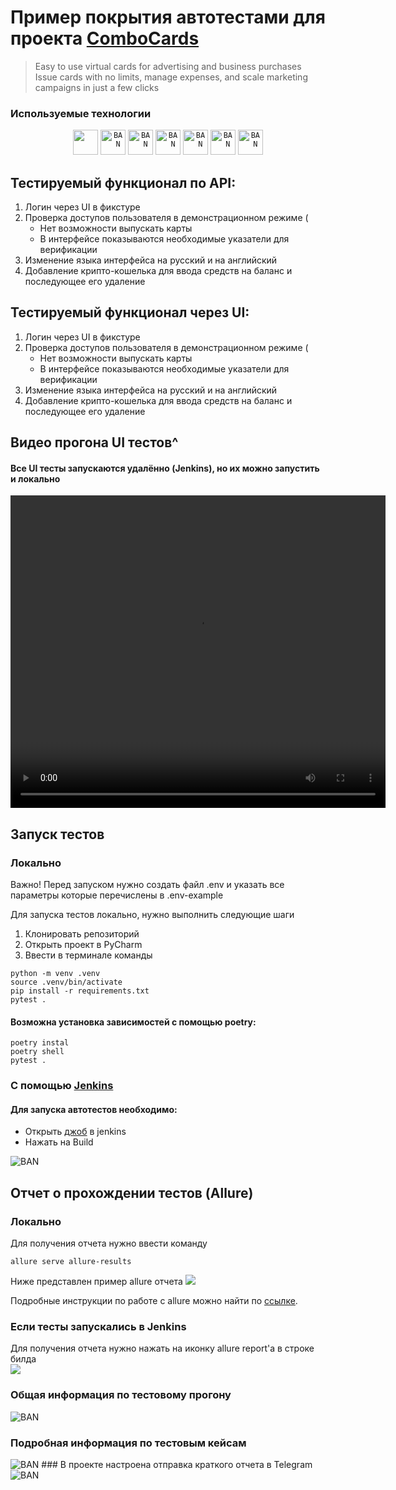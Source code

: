 # Пример покрытия автотестами для проекта [ComboCards](https://combo.cards/)
>Easy to use virtual cards for advertising and business purchases
Issue cards with no limits, manage expenses, and scale marketing campaigns in just a few clicks


###  Используемые технологии
<p align="center">
  <code><img src="images/icons/python.svg" width="40" height="40"  alt="" title="Python"></code>
 <code><img src="images/icons/pytest.svg" width="40" height="40"  alt="BAN" title="PyTest"></code> 
<code><img src="images/icons/requests.png" width="40" height="40"  alt="BAN" title="PyTest"></code>
  <code><img src="images/icons/jenkins.svg" width="40" height="40"  alt="BAN" title="Selene"></code>
  <code><img src="images/icons/github.png" width="40" height="40"  alt="BAN" title="PyCharm"></code>
  <code><img src="images/icons/allure.png" width="40" height="40"  alt="BAN" title="Allure Report"></code>
  <code><img src="images/icons/telegram.png" width="40" height="40"  alt="BAN" title="Telegram Bot"></code>
</p>

## Тестируемый функционал по API:
1. Логин через UI в фикстуре
2. Проверка доступов пользователя в демонстрационном режиме (
   * Нет возможности выпускать карты
   * В интерфейсе показываются необходимые указатели для верификации
3. Изменение языка интерфейса на русский и на английский
4. Добавление крипто-кошелька для ввода средств на баланс и последующее его удаление

## Тестируемый функционал через UI:
1. Логин через UI в фикстуре
2. Проверка доступов пользователя в демонстрационном режиме (
   * Нет возможности выпускать карты
   * В интерфейсе показываются необходимые указатели для верификации
3. Изменение языка интерфейса на русский и на английский
4. Добавление крипто-кошелька для ввода средств на баланс и последующее его удаление

## Видео прогона UI тестов^
#### Все UI тесты запускаются удалённо (Jenkins), но их можно запустить и локально
<video width="600" height="500" controls>
  <source src="images/test_video.mp4" type="video/mp4">
</video>

## Запуск тестов

### Локально
Важно! Перед запуском нужно создать файл .env и указать все параметры которые перечислены в .env-example 

Для запуска тестов локально, нужно выполнить следующие шаги
1. Клонировать репозиторий
2. Открыть проект в PyCharm
3. Ввести в терминале команды
``` 
python -m venv .venv
source .venv/bin/activate
pip install -r requirements.txt
pytest .
```
#### Возможна установка зависимостей с помощью poetry:
```
poetry instal
poetry shell
pytest .
```

### С помощью [Jenkins](https://jenkins.autotests.cloud/job/007_babur_diplom)
#### Для запуска автотестов необходимо:
 - Открыть [джоб](https://jenkins.autotests.cloud/job/007_babur_diplom) в jenkins
 - Нажать на Build

<img src="images/jenkins_1.png" alt="BAN">

## Отчет о прохождении тестов (Allure)
### Локально
Для получения отчета нужно ввести команду 
```
allure serve allure-results
``` 
Ниже представлен пример allure отчета 
<img src="images/allure_dashboard.png">

Подробные инструкции по работе с allure можно найти по [ссылке](https://allurereport.org/docs/).
### Если тесты запускались в Jenkins

Для получения отчета нужно нажать на иконку allure report'а в строке билда  
<img src="images/jenkins_2.png">
### Общая информация по тестовому прогону
<img src="images/allure_dashboard.png" alt="BAN">

### Подробная информация по тестовым кейсам
<img src="images/api_allure.png" alt="BAN">
### В проекте настроена отправка краткого отчета в Telegram
<img src="images/tg.png" alt="BAN">

